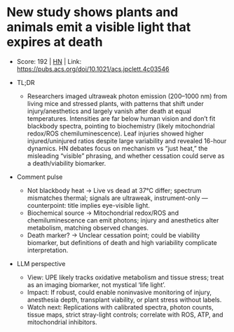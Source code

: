 # New study shows plants and animals emit a visible light that expires at death

- Score: 192 | [HN](https://news.ycombinator.com/item?id=45355965) | Link: https://pubs.acs.org/doi/10.1021/acs.jpclett.4c03546

- TL;DR
  - Researchers imaged ultraweak photon emission (200–1000 nm) from living mice and stressed plants, with patterns that shift under injury/anesthetics and largely vanish after death at equal temperatures. Intensities are far below human vision and don’t fit blackbody spectra, pointing to biochemistry (likely mitochondrial redox/ROS chemiluminescence). Leaf injuries showed higher injured/uninjured ratios despite large variability and revealed 16-hour dynamics. HN debates focus on mechanism vs “just heat,” the misleading “visible” phrasing, and whether cessation could serve as a death/viability biomarker.

- Comment pulse
  - Not blackbody heat → Live vs dead at 37°C differ; spectrum mismatches thermal; signals are ultraweak, instrument-only — counterpoint: title implies eye-visible light.
  - Biochemical source → Mitochondrial redox/ROS and chemiluminescence can emit photons; injury and anesthetics alter metabolism, matching observed changes.
  - Death marker? → Unclear cessation point; could be viability biomarker, but definitions of death and high variability complicate interpretation.

- LLM perspective
  - View: UPE likely tracks oxidative metabolism and tissue stress; treat as an imaging biomarker, not mystical ‘life light’.
  - Impact: If robust, could enable noninvasive monitoring of injury, anesthesia depth, transplant viability, or plant stress without labels.
  - Watch next: Replications with calibrated spectra, photon counts, tissue maps, strict stray-light controls; correlate with ROS, ATP, and mitochondrial inhibitors.
